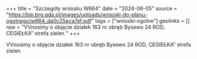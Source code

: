 +++
title = "Szczegóły wniosku W664"
date = "2024-06-05"
source = "https://bip.brg.gda.pl/images/uploads/wnioski-do-planu-ogolnego/w664_da0c25eca7ef.pdf"
tags = ["wnioski-ogolne"]
geolinks = []
raw = "VVnosimy o objęcie działek 163 nr obręb Bysewo 24 ROD, CEGIEŁKA” strefa zielen "
+++

VVnosimy o objęcie działek 163 nr obręb Bysewo 24 ROD, CEGIEŁKA” strefa zielen



